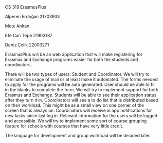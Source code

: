 CS 319 ErasmusPlus

Alperen Erdoğan 21703903 

Mete Arıkan 

Efe Can Tepe 21903187

Deniz Çelik 22003271


ErasmusPlus will be an web application that will make registering for Erasmus and Exchange programs easier for both the students and coordinators.

There will be two types of users: Student and Coordinator.
We will try to eliminate the usage of mail or at least make it automated.
The forms needed to apply for the programs will be auto generated. User should be able to fill in the blanks to complete the form.
We will try to implement support for both Erasmus and Exchange.
Students will be able to see their application status after they turn it in. 
Coordinators will see a to do list that is distributed based on their workload. This might be as a small view on one corner of the screen that is always on.
Coordinators will receive in app notifications for new tasks since last log in.
Relevant information for the users will be logged and accessible.
We will try to implement some sort of course grouping feature for schools with courses that have very little credit.

The language for development and group workload will be decided later.
